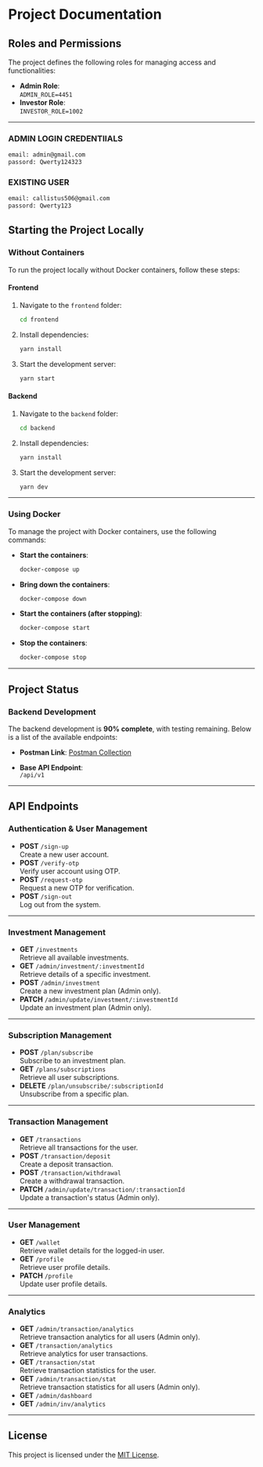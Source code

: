 
# Project Documentation

## Roles and Permissions

The project defines the following roles for managing access and functionalities:

- **Admin Role**:  
  `ADMIN_ROLE=4451`
- **Investor Role**:  
  `INVESTOR_ROLE=1002`

---
### ADMIN LOGIN CREDENTIIALS
   ```bash
email: admin@gmail.com
passord: Qwerty124323
   ```

 ###  EXISTING USER
   ```bash
email: callistus506@gmail.com
passord: Qwerty123
   ```
## Starting the Project Locally

### Without Containers
To run the project locally without Docker containers, follow these steps:

#### Frontend
1. Navigate to the `frontend` folder:
   ```bash
   cd frontend
   ```
2. Install dependencies:
   ```bash
   yarn install
   ```
3. Start the development server:
   ```bash
   yarn start
   ```

#### Backend
1. Navigate to the `backend` folder:
   ```bash
   cd backend
   ```
2. Install dependencies:
   ```bash
   yarn install
   ```
3. Start the development server:
   ```bash
   yarn dev
   ```

---

### Using Docker
To manage the project with Docker containers, use the following commands:

- **Start the containers**:
  ```bash
  docker-compose up
  ```
- **Bring down the containers**:
  ```bash
  docker-compose down
  ```
- **Start the containers (after stopping)**:
  ```bash
  docker-compose start
  ```
- **Stop the containers**:
  ```bash
  docker-compose stop
  ```

---

## Project Status

### Backend Development
The backend development is **90% complete**, with testing remaining. Below is a list of the available endpoints:

- **Postman Link**: [Postman Collection](https://www.postman.com/martian-moon-205350/workspace/task-1/collection/14661662-43d229ec-917a-4b72-8556-1d6789df4eec?action=share&creator=14661662)

- **Base API Endpoint**:  
  `/api/v1`

---

## API Endpoints

### Authentication & User Management
- **POST** `/sign-up`  
  Create a new user account.
- **POST** `/verify-otp`  
  Verify user account using OTP.
- **POST** `/request-otp`  
  Request a new OTP for verification.
- **POST** `/sign-out`  
  Log out from the system.

---

### Investment Management
- **GET** `/investments`  
  Retrieve all available investments.
- **GET** `/admin/investment/:investmentId`  
  Retrieve details of a specific investment.
- **POST** `/admin/investment`  
  Create a new investment plan (Admin only).
- **PATCH** `/admin/update/investment/:investmentId`  
  Update an investment plan (Admin only).

---

### Subscription Management
- **POST** `/plan/subscribe`  
  Subscribe to an investment plan.
- **GET** `/plans/subscriptions`  
  Retrieve all user subscriptions.
- **DELETE** `/plan/unsubscribe/:subscriptionId`  
  Unsubscribe from a specific plan.

---

### Transaction Management
- **GET** `/transactions`  
  Retrieve all transactions for the user.
- **POST** `/transaction/deposit`  
  Create a deposit transaction.
- **POST** `/transaction/withdrawal`  
  Create a withdrawal transaction.
- **PATCH** `/admin/update/transaction/:transactionId`  
  Update a transaction's status (Admin only).

---

### User Management
- **GET** `/wallet`  
  Retrieve wallet details for the logged-in user.
- **GET** `/profile`  
  Retrieve user profile details.
- **PATCH** `/profile`  
  Update user profile details.

---

### Analytics
- **GET** `/admin/transaction/analytics`  
  Retrieve transaction analytics for all users (Admin only).
- **GET** `/transaction/analytics`  
  Retrieve analytics for user transactions.
- **GET** `/transaction/stat`  
  Retrieve transaction statistics for the user.
- **GET** `/admin/transaction/stat`  
  Retrieve transaction statistics for all users (Admin only).
- **GET** `/admin/dashboard`  
- **GET** `/admin/inv/analytics`  


---

## License
This project is licensed under the [MIT License](LICENSE).
